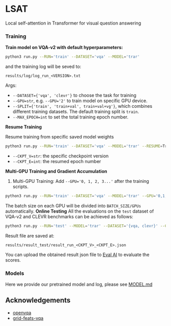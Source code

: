 # LSAT
Local self-attention in Transformer for visual question answering
### Training
**Train model on VQA-v2 with default hyperparameters:**
```bash
python3 run.py --RUN='train' --DATASET='vqa' --MODEL='trar'
```
and the training log will be seved to:
```
results/log/log_run_<VERSION>.txt
```
Args:
- `--DATASET={'vqa', 'clevr'}` to choose the task for training
- `--GPU=str`, e.g. `--GPU='2'` to train model on specific GPU device.
- `--SPLIT={'train', 'train+val', train+val+vg'}`, which combines different training datasets. The default training split is `train`.
- `--MAX_EPOCH=int` to set the total training epoch number.


**Resume Training**

Resume training from specific saved model weights
```bash
python3 run.py --RUN='train' --DATASET='vqa' --MODEL='trar' --RESUME=True --CKPT_V=str --CKPT_E=int
```
- `--CKPT_V=str`: the specific checkpoint version
- `--CKPT_E=int`: the resumed epoch number

**Multi-GPU Training and Gradient Accumulation**
1. Multi-GPU Training:
Add `--GPU='0, 1, 2, 3...'` after the training scripts.
```bash
python3 run.py --RUN='train' --DATASET='vqa' --MODEL='trar' --GPU='0,1,2,3'
```
The batch size on each GPU will be divided into `BATCH_SIZE/GPUs` automatically.
**Online Testing**
All the evaluations on the `test` dataset of VQA-v2 and CLEVR benchmarks can be achieved as follows:
```bash
python3 run.py --RUN='test' --MODEL='trar' --DATASET='{vqa, clevr}' --CKPT_V=str --CKPT_E=int
```

Result file are saved at:

`results/result_test/result_run_<CKPT_V>_<CKPT_E>.json`

You can upload the obtained result json file to [Eval AI](https://evalai.cloudcv.org/web/challenges) to evaluate the scores.

### Models
Here we provide our pretrained model and log, please see [MODEL.md](MODEL.md)

## Acknowledgements
- [openvqa](https://github.com/MILVLG/openvqa)
- [grid-feats-vqa](https://github.com/facebookresearch/grid-feats-vqa)


